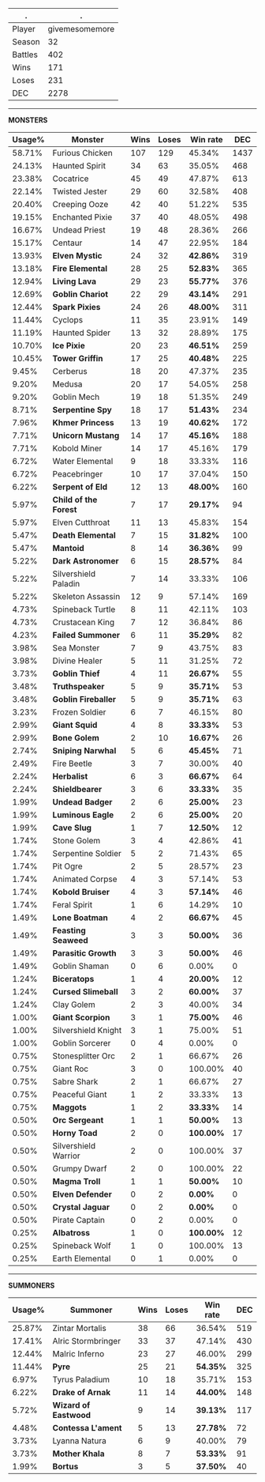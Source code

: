 .|.
|-|-
Player|givemesomemore
Season|32
Battles|402
Wins|171
Loses|231
DEC|2278

---
**MONSTERS**

Usage%|Monster|Wins|Loses|Win rate|DEC|
-|-|-|-|-|-|
58.71%|Furious Chicken|107|129|45.34%|1437|
24.13%|Haunted Spirit|34|63|35.05%|468|
23.38%|Cocatrice|45|49|47.87%|613|
22.14%|Twisted Jester|29|60|32.58%|408|
20.40%|Creeping Ooze|42|40|51.22%|535|
19.15%|Enchanted Pixie|37|40|48.05%|498|
16.67%|Undead Priest|19|48|28.36%|266|
15.17%|Centaur|14|47|22.95%|184|
13.93%|**Elven Mystic**|24|32|**42.86%**|319|
13.18%|**Fire Elemental**|28|25|**52.83%**|365|
12.94%|**Living Lava**|29|23|**55.77%**|376|
12.69%|**Goblin Chariot**|22|29|**43.14%**|291|
12.44%|**Spark Pixies**|24|26|**48.00%**|311|
11.44%|Cyclops|11|35|23.91%|149|
11.19%|Haunted Spider|13|32|28.89%|175|
10.70%|**Ice Pixie**|20|23|**46.51%**|259|
10.45%|**Tower Griffin**|17|25|**40.48%**|225|
9.45%|Cerberus|18|20|47.37%|235|
9.20%|Medusa|20|17|54.05%|258|
9.20%|Goblin Mech|19|18|51.35%|249|
8.71%|**Serpentine Spy**|18|17|**51.43%**|234|
7.96%|**Khmer Princess**|13|19|**40.62%**|172|
7.71%|**Unicorn Mustang**|14|17|**45.16%**|188|
7.71%|Kobold Miner|14|17|45.16%|179|
6.72%|Water Elemental|9|18|33.33%|116|
6.72%|Peacebringer|10|17|37.04%|150|
6.22%|**Serpent of Eld**|12|13|**48.00%**|160|
5.97%|**Child of the Forest**|7|17|**29.17%**|94|
5.97%|Elven Cutthroat|11|13|45.83%|154|
5.47%|**Death Elemental**|7|15|**31.82%**|100|
5.47%|**Mantoid**|8|14|**36.36%**|99|
5.22%|**Dark Astronomer**|6|15|**28.57%**|84|
5.22%|Silvershield Paladin|7|14|33.33%|106|
5.22%|Skeleton Assassin|12|9|57.14%|169|
4.73%|Spineback Turtle|8|11|42.11%|103|
4.73%|Crustacean King|7|12|36.84%|86|
4.23%|**Failed Summoner**|6|11|**35.29%**|82|
3.98%|Sea Monster|7|9|43.75%|83|
3.98%|Divine Healer|5|11|31.25%|72|
3.73%|**Goblin Thief**|4|11|**26.67%**|55|
3.48%|**Truthspeaker**|5|9|**35.71%**|53|
3.48%|**Goblin Fireballer**|5|9|**35.71%**|63|
3.23%|Frozen Soldier|6|7|46.15%|80|
2.99%|**Giant Squid**|4|8|**33.33%**|53|
2.99%|**Bone Golem**|2|10|**16.67%**|26|
2.74%|**Sniping Narwhal**|5|6|**45.45%**|71|
2.49%|Fire Beetle|3|7|30.00%|40|
2.24%|**Herbalist**|6|3|**66.67%**|64|
2.24%|**Shieldbearer**|3|6|**33.33%**|35|
1.99%|**Undead Badger**|2|6|**25.00%**|23|
1.99%|**Luminous Eagle**|2|6|**25.00%**|20|
1.99%|**Cave Slug**|1|7|**12.50%**|12|
1.74%|Stone Golem|3|4|42.86%|41|
1.74%|Serpentine Soldier|5|2|71.43%|65|
1.74%|Pit Ogre|2|5|28.57%|23|
1.74%|Animated Corpse|4|3|57.14%|53|
1.74%|**Kobold Bruiser**|4|3|**57.14%**|46|
1.74%|Feral Spirit|1|6|14.29%|10|
1.49%|**Lone Boatman**|4|2|**66.67%**|45|
1.49%|**Feasting Seaweed**|3|3|**50.00%**|36|
1.49%|**Parasitic Growth**|3|3|**50.00%**|46|
1.49%|Goblin Shaman|0|6|0.00%|0|
1.24%|**Biceratops**|1|4|**20.00%**|12|
1.24%|**Cursed Slimeball**|3|2|**60.00%**|37|
1.24%|Clay Golem|2|3|40.00%|34|
1.00%|**Giant Scorpion**|3|1|**75.00%**|46|
1.00%|Silvershield Knight|3|1|75.00%|51|
1.00%|Goblin Sorcerer|0|4|0.00%|0|
0.75%|Stonesplitter Orc|2|1|66.67%|26|
0.75%|Giant Roc|3|0|100.00%|40|
0.75%|Sabre Shark|2|1|66.67%|27|
0.75%|Peaceful Giant|1|2|33.33%|13|
0.75%|**Maggots**|1|2|**33.33%**|14|
0.50%|**Orc Sergeant**|1|1|**50.00%**|13|
0.50%|**Horny Toad**|2|0|**100.00%**|17|
0.50%|Silvershield Warrior|2|0|100.00%|37|
0.50%|Grumpy Dwarf|2|0|100.00%|22|
0.50%|**Magma Troll**|1|1|**50.00%**|10|
0.50%|**Elven Defender**|0|2|**0.00%**|0|
0.50%|**Crystal Jaguar**|0|2|**0.00%**|0|
0.50%|Pirate Captain|0|2|0.00%|0|
0.25%|**Albatross**|1|0|**100.00%**|12|
0.25%|Spineback Wolf|1|0|100.00%|13|
0.25%|Earth Elemental|0|1|0.00%|0|

---
**SUMMONERS**

Usage%|Summoner|Wins|Loses|Win rate|DEC|
-|-|-|-|-|-|
25.87%|Zintar Mortalis|38|66|36.54%|519|
17.41%|Alric Stormbringer|33|37|47.14%|430|
12.44%|Malric Inferno|23|27|46.00%|299|
11.44%|**Pyre**|25|21|**54.35%**|325|
6.97%|Tyrus Paladium|10|18|35.71%|153|
6.22%|**Drake of Arnak**|11|14|**44.00%**|148|
5.72%|**Wizard of Eastwood**|9|14|**39.13%**|117|
4.48%|**Contessa L'ament**|5|13|**27.78%**|72|
3.73%|Lyanna Natura|6|9|40.00%|79|
3.73%|**Mother Khala**|8|7|**53.33%**|91|
1.99%|**Bortus**|3|5|**37.50%**|40|
